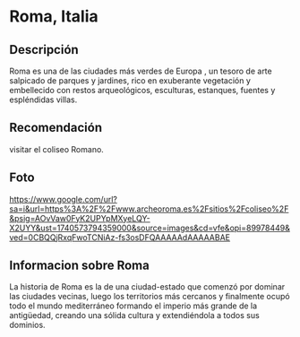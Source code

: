 # Roma, Italia

## Descripción
Roma es una de las ciudades más verdes de Europa , un tesoro de arte salpicado de parques y jardines, rico en exuberante vegetación y embellecido con restos arqueológicos, esculturas, estanques, fuentes y espléndidas villas.

## Recomendación
visitar el coliseo Romano.

## Foto
https://www.google.com/url?sa=i&url=https%3A%2F%2Fwww.archeoroma.es%2Fsitios%2Fcoliseo%2F&psig=AOvVaw0FyK2UPYpMXyeLQY-X2UYY&ust=1740573794359000&source=images&cd=vfe&opi=89978449&ved=0CBQQjRxqFwoTCNiAz-fs3osDFQAAAAAdAAAAABAE
​
## Informacion sobre Roma
La historia de Roma es la de una ciudad-estado que comenzó por dominar las ciudades vecinas, luego los territorios más cercanos y finalmente ocupó todo el mundo mediterráneo formando el imperio más grande de la antigüedad, creando una sólida cultura y extendiéndola a todos sus dominios.

